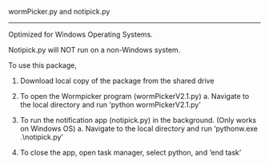 
wormPicker.py and notipick.py

______________________________
Optimized for Windows Operating Systems. 

Notipick.py will NOT run on a non-Windows system. 

To use this package, 

1.	Download local copy of the package from the shared drive

2.	To open the Wormpicker program (wormPickerV2.1.py)
	a.	Navigate to the local directory and run ‘python wormPickerV2.1.py’
	
3.	To run the notification app (notipick.py) in the background. (Only works on Windows OS)
	a.	Navigate to the local directory and run ‘pythonw.exe .\notipick.py’

4.	To close the app, open task manager, select python, and ‘end task’
